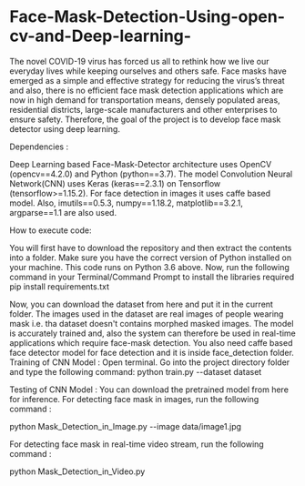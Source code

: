 # Face-Mask-Detection-Using-open-cv-and-Deep-learning-



The novel COVID-19 virus has forced us all to rethink how we live our everyday lives while keeping ourselves and others safe. Face masks have emerged as a simple and effective strategy for reducing the virus’s threat and also, there is no efficient face mask detection applications which are now in high demand for transportation means, densely populated areas, residential districts, large-scale manufacturers and other enterprises to ensure safety. Therefore, the goal of the project is to develop face mask detector using deep learning.



Dependencies :


Deep Learning based Face-Mask-Detector architecture uses OpenCV (opencv==4.2.0) and Python (python==3.7). The model Convolution Neural Network(CNN) uses Keras (keras==2.3.1) on Tensorflow (tensorflow>=1.15.2). For face detection in images it uses caffe based model. Also, imutils==0.5.3, numpy==1.18.2, matplotlib==3.2.1, argparse==1.1 are also used.

How to execute code:

You will first have to download the repository and then extract the contents into a folder.
Make sure you have the correct version of Python installed on your machine. This code runs on Python 3.6 above.
Now, run the following command in your Terminal/Command Prompt to install the libraries required
pip install requirements.txt

Now, you can download the dataset from here and put it in the current folder. The images used in the dataset are real images of people wearing mask i.e. tha dataset doesn't contains morphed masked images. The model is accurately trained and, also the system can therefore be used in real-time applications which require face-mask detection.
You also need caffe based face detector model for face detection and it is inside face_detection folder.
Training of CNN Model : Open terminal. Go into the project directory folder and type the following command:
python train.py --dataset dataset

Testing of CNN Model : You can download the pretrained model from here for inference.
For detecting face mask in images, run the following command :

python Mask_Detection_in_Image.py --image data/image1.jpg

For detecting face mask in real-time video stream, run the following command :

python Mask_Detection_in_Video.py




